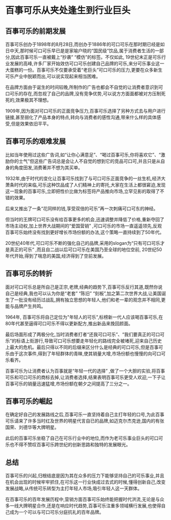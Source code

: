 # 百事可乐从夹处逢生到行业巨头

## 百事可乐的前期发展

百事可乐创办于1898年的8月28日,而创办于1886年的可口可乐在那时期已经是如日中天,那时候可口可乐早已是是家喻户晓的“国民级”饮品,属于消费者生活的一部分,因此百事可乐一直被戴上“抄袭” “模仿”的标签。不仅如此, 19世纪末正是可乐行业发展的高峰,许多厂家开始效仿可口可乐创建自己品牌的可乐,来分可乐事业这一大蛋糕的一份。百事可乐不仅要承受着“老巨头”可口可乐的压力,更要在众多新生可乐产业中脱颖而出,可以说实现起来相当困难。

在品牌方面由于诞生的时间较晚,所制作的广告也都会不自觉的让消费者意识到可口可乐的存在,而忽视了自己的品牌,没有竞争优势,可以说方方面面都被对方压制死死的,效果极其不理想。

1909年,因为面对可口可乐的正面竞争压力,百事可乐选择了另种方式去与用户进行链接,甚至弱化了产品本身的特点,转向与消费者的感性沟通,带来什么样的具体感受,但是效果依旧平平。

## 百事可乐的艰难发展

比如当年使用过这些广告词,如“让你心满意足”、“喝过百事可乐,你将喜欢它”、“激励你的士气”但这些广告词总是会让人不自觉的想到它的竞品可口可,并且只是从自身的角度田发,消费著并不想为其买单。

1932年,由于时代的变化让百事可乐找到了与可口可乐正面竞争的一丝生机,经济大萧条时代的来临,可乐这种饮品成了人们精神上的寄托,大家在生活上都很窘迫,发现这一现象的百事可乐,立即把性价比做为标签将产品推向市场,立罕见影的取得了不错的效果。

后来又推出了一条“花同样的钱,享受双倍的可乐”再一次刺痛可口可东的神经。

但当时的王牌可口可乐没有给百事更多的机会,迅速调整并降低了价格,重新夺回了市场主动权,加上世界大战期间的“爱国营销” ,可口可乐的市场一直遥遥领先,反观百事可乐始终没有找到更好增长市场份额的办法,这个策略一直持续到了50年代。

20世纪40年代,可口可乐不断的强化自己的品牌,采用的slogan为“只有可口可乐才是真正的可乐” ,而且自二战以后可口可乐在美国乃至全球的地位空前, 20世纪50年代开始,得到了喘息的美国,经济得到了空前发展。

## 百事可乐的转折
面对可口可乐总是所自己是正宗,老牌,经典的趋势下,百事可乐反行其道,既然你说自己是经典,我也可以认为你是“老套” “陈旧” “刻板”,加之第二次世界大战,让美国诞生了一批没有经历过战乱,拥有独立思想的年轻人,他们和老一辈的观念并不相同,更能与品牌产生共鸣。

1964年, 百事可乐将自己定位为"年轻人的可乐",标榜新一代人应该喝百事可乐,在80年代甚至逼得可口可乐不得以更新配方,推出新品来挽回颜面。

最后场面形成了两极分化,当时消费者打者“还我可口可乐”、“我们要真正的可口可乐”的标语上街游行,导致可口可乐想要走年轻化的路线完全被堵死,迎来自己历史上最大的危机。最后只得以不同的后缀来区分什么是经典的可口可乐,但是百事可乐由于这次事件,得到了年轻群体的青睐,使其销量大增,市场份额也慢慢的向可口可乐看齐。

百事可乐为让消费者认为百事就是“年轻一代的选择” ,做了一个大胆的实验,将百事可乐和可口可乐的商标去掉,让消费者选择,结果表明百事可乐更受人欢迎,一下子让百事可乐的销量迅速猛增,市场份额在朝夕之间提高了三分之一。

## 百事可乐的崛起

在确定好自己的发展路线之后,百事可乐一直坚持着自己主打年轻的口号,为此百事可乐请来了许多当时红及世界的明星代言自已的品牌,如迈克尔杰克逊,国内的有张国荣、刘德华等大牌明星。

此后的百事可乐坐稳了自己在可乐行业中的地位,而作为老可乐事业巨头的可口可乐也不得不赞叹百事可乐跨世纪的创新思路和独特的发展眼光。

## 总结

百事可乐的兴起,归根结底是因为其在众多的压力下能够坚持自己的可乐事业,并且在机会出现的时候牢牢抓住,在可乐这一行业快成过去式的时候,懂得创新自己,改变发展战略,从传统可乐转型为主打年轻人市场,吸引年轻人这一天群体。

在百事可乐的百年发展历程中,营销方面百事可乐始终能把握时代洪流,无论是与众多一线大牌明星合作,还是在响应时代趋势,百事可乐注重多领域横行发展,也使得自己成为一个可以与可口可乐分庭抗礼的百年品牌。




